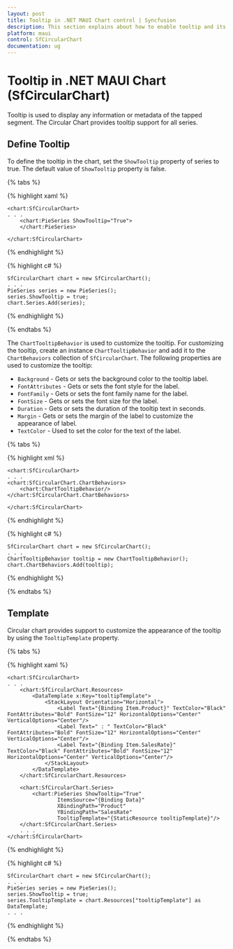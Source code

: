 ```yaml
---
layout: post
title: Tooltip in .NET MAUI Chart control | Syncfusion
description: This section explains about how to enable tooltip and its customization in Syncfusion .NET MAUI Chart (SfCircularChart) control
platform: maui
control: SfCircularChart
documentation: ug
---
```


# Tooltip in .NET MAUI Chart (SfCircularChart)

Tooltip is used to display any information or metadata of the tapped segment. The Circular Chart provides tooltip support for all series. 

## Define Tooltip

To define the tooltip in the chart, set the `ShowTooltip` property of series to true. The default value of `ShowTooltip` property is false.

{% tabs %}

{% highlight xaml %}

    <chart:SfCircularChart>
    . . .
        <chart:PieSeries ShowTooltip="True">
        </chart:PieSeries>

    </chart:SfCircularChart>

{% endhighlight %}

{% highlight c# %}

    SfCircularChart chart = new SfCircularChart();
    . . .
    PieSeries series = new PieSeries();
    series.ShowTooltip = true;
    chart.Series.Add(series);

{% endhighlight %}

{% endtabs %}

The `ChartTooltipBehavior` is used to customize the tooltip. For customizing the tooltip, create an instance `ChartTooltipBehavior` and add it to the `ChartBehaviors` collection of `SfCircularChart`. The following properties are used to customize the tooltip:

* `Background` - Gets or sets the background color to the tooltip label.
* `FontAttributes` - Gets or sets the font style for the label.
* `FontFamily` - Gets or sets the font family name for the label.
* `FontSize` - Gets or sets the font size for the label.
* `Duration` - Gets or sets the duration of the tooltip text in seconds.
* `Margin` - Gets or sets the margin of the label to customize the appearance of label.
* `TextColor` - Used to set the color for the text of the label.

{% tabs %}

{% highlight xml %}

    <chart:SfCircularChart>
    . . .
    <chart:SfCircularChart.ChartBehaviors>
        <chart:ChartTooltipBehavior/>
    </chart:SfCircularChart.ChartBehaviors>

    </chart:SfCircularChart>

{% endhighlight %}

{% highlight c# %}

    SfCircularChart chart = new SfCircularChart();
    . . .
    ChartTooltipBehavior tooltip = new ChartTooltipBehavior();
    chart.ChartBehaviors.Add(tooltip);

{% endhighlight %}

{% endtabs %}

## Template

Circular chart provides support to customize the appearance of the tooltip by using the `TooltipTemplate` property.

{% tabs %}

{% highlight xaml %}

    <chart:SfCircularChart>
    . . .
        <chart:SfCircularChart.Resources>
            <DataTemplate x:Key="tooltipTemplate">
                <StackLayout Orientation="Horizontal">
                    <Label Text="{Binding Item.Product}" TextColor="Black" FontAttributes="Bold" FontSize="12" HorizontalOptions="Center" VerticalOptions="Center"/>
                    <Label Text=" : " TextColor="Black" FontAttributes="Bold" FontSize="12" HorizontalOptions="Center" VerticalOptions="Center"/>
                    <Label Text="{Binding Item.SalesRate}" TextColor="Black" FontAttributes="Bold" FontSize="12" HorizontalOptions="Center" VerticalOptions="Center"/>
                </StackLayout>
            </DataTemplate>
        </chart:SfCircularChart.Resources>

        <chart:SfCircularChart.Series>
            <chart:PieSeries ShowTooltip="True"
                    ItemsSource="{Binding Data}" 
                    XBindingPath="Product" 
                    YBindingPath="SalesRate"
                    TooltipTemplate="{StaticResource tooltipTemplate}"/>
        </chart:SfCircularChart.Series>
        . . .
    </chart:SfCircularChart>

{% endhighlight %}

{% highlight c# %}

    SfCircularChart chart = new SfCircularChart();
    . . .
    PieSeries series = new PieSeries();
    series.ShowTooltip = true;
    series.TooltipTemplate = chart.Resources["tooltipTemplate"] as DataTemplate;
    . . .     
{% endhighlight %}

{% endtabs %}

